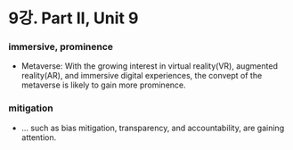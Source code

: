 # 9강. Part II, Unit 9

### immersive, prominence
* Metaverse: With the growing interest in virtual reality(VR), augmented reality(AR), and immersive digital experiences, the convept of the metaverse is likely to gain more prominence.

### mitigation
* ... such as bias mitigation, transparency, and accountability, are gaining attention.